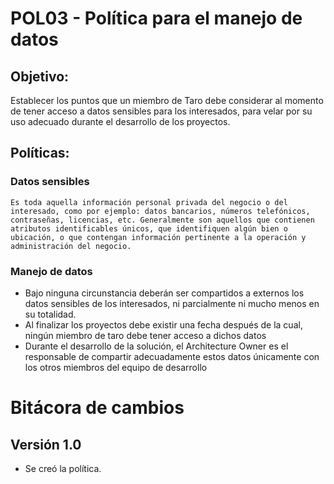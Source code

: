 # POL03 - Política para el manejo de datos

## Objetivo:
<p>Establecer los puntos que un miembro de Taro debe considerar al momento de tener acceso a datos sensibles para los interesados, para velar por su uso adecuado durante el desarrollo de los proyectos.</p>

## Políticas:

### Datos sensibles
    Es toda aquella información personal privada del negocio o del interesado, como por ejemplo: datos bancarios, números telefónicos, contraseñas, licencias, etc. Generalmente son aquellos que contienen atributos identificables únicos, que identifiquen algún bien o ubicación, o que contengan información pertinente a la operación y administración del negocio.

### Manejo de datos
- Bajo ninguna circunstancia  deberán ser compartidos a externos los datos sensibles de los interesados, ni parcialmente ni mucho menos en su totalidad.
- Al finalizar los proyectos debe existir una fecha después de la cual, ningún miembro de taro debe tener acceso a dichos datos
- Durante el desarrollo de la solución, el Architecture Owner es el responsable de compartir adecuadamente estos datos únicamente con los otros miembros del equipo de desarrollo

# Bitácora de cambios

## Versión 1.0
  - Se creó la política.
